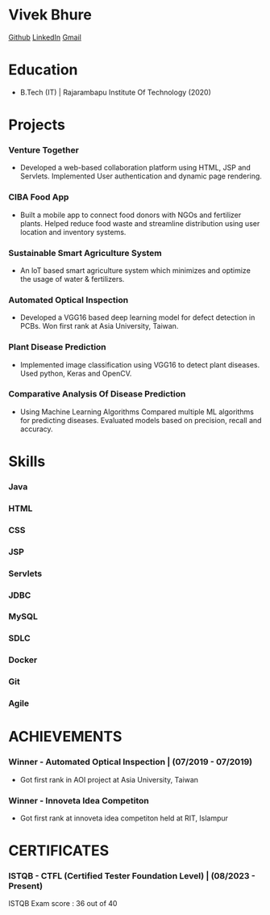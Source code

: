 #
# Vivek Bhure
[Github](https://github.com/523vivek)
[LinkedIn](https://www.linkedin.com/in/vivek523)
[Gmail](vivek.bhure523@gmail.com)
# Education
- B.Tech (IT) | Rajarambapu Institute Of Technology (2020)


# Projects 
### Venture Together 
- Developed a web-based collaboration platform using HTML, JSP and Servlets. Implemented User authentication and dynamic page rendering. 
### CIBA Food App 
- Built a mobile app to connect food donors with NGOs and fertilizer plants. Helped reduce food waste and streamline distribution using user location and inventory systems. 
### Sustainable Smart Agriculture System 
- An loT based smart agriculture system which minimizes and optimize the usage of water & fertilizers. 
### Automated Optical Inspection 
- Developed a VGG16 based deep learning model for defect detection in PCBs. Won first rank at Asia University, Taiwan. 
### Plant Disease Prediction 
- Implemented image classification using VGG16 to detect plant diseases. Used python, Keras and OpenCV. 
### Comparative Analysis Of Disease Prediction
- Using Machine Learning Algorithms Compared multiple ML algorithms for predicting diseases. Evaluated models based on precision, recall and accuracy. 

# Skills
### Java 
### HTML 
### CSS 
### JSP 
### Servlets 
### JDBC 
### MySQL 
### SDLC 
### Docker 
### Git 
### Agile 


# ACHIEVEMENTS 
### Winner - Automated Optical Inspection | (07/2019 - 07/2019) 
- Got first rank in AOI project at Asia University, Taiwan 
### Winner - Innoveta Idea Competiton 
- Got first rank at innoveta idea competiton held at RIT, Islampur 

# CERTIFICATES 
### ISTQB - CTFL (Certified Tester Foundation Level) | (08/2023 - Present) 
ISTQB Exam score : 36 out of 40 
